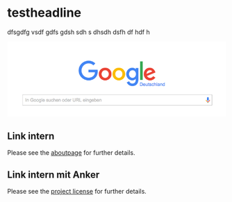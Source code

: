 # testheadline

dfsgdfg vsdf gdfs gdsh sdh 
s dhsdh dsfh df hdf h

![Beispielbild](img/example.png)

## Link intern
Please see the [aboutpage](about.md) for further details.

## Link intern mit Anker
Please see the [project license](about.md#license) for further details.

